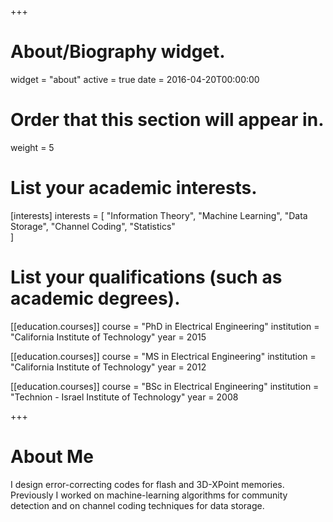+++
# About/Biography widget.
widget = "about"
active = true
date = 2016-04-20T00:00:00

# Order that this section will appear in.
weight = 5

# List your academic interests.
[interests]
  interests = [
    "Information Theory",
    "Machine Learning",
    "Data Storage",
	"Channel Coding",
	"Statistics"	
  ]

# List your qualifications (such as academic degrees).
[[education.courses]]
  course = "PhD in Electrical Engineering"
  institution = "California Institute of Technology"
  year = 2015

[[education.courses]]
  course = "MS in Electrical Engineering"
  institution = "California Institute of Technology"
  year = 2012

[[education.courses]]
  course = "BSc in Electrical Engineering"
  institution = "Technion - Israel Institute of Technology"
  year = 2008
 
+++

# About Me

I design error-correcting codes for flash and 3D-XPoint memories.  
Previously I worked on machine-learning algorithms for community detection and on channel coding techniques for data storage.

